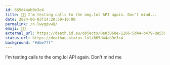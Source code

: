 ```yaml
---
id: 665d44ab9e3c4
title: 🧑‍🔬 I'm testing calls to the omg.lol API again. Don't mind...
date: 2024-06-03T14:20:59+10:00
permalink: /n.lwygqvw8/
emoji: 🧑‍🔬
external_url: https://death.id.au/objects/0e03068e-1266-5d44-b479-8e5581860091
status_url: https://deathau.status.lol/665d44ab9e3c4
background: "#dbe7ff"
---
```


I'm testing calls to the omg.lol API again. Don't mind me
